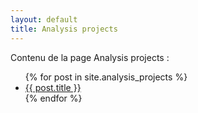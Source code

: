 ```yaml
---
layout: default
title: Analysis projects
---
```

Contenu de la page Analysis projects : 

<ul>
  {% for post in site.analysis_projects %}
    <li>
      <a href="{{ post.url }}">{{ post.title }}</a>
    </li>
  {% endfor %}
</ul>